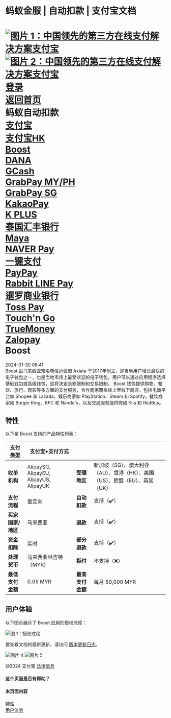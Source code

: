蚂蚁金服 | 自动扣款 | 支付宝文档
===============  
[![图片 1：中国领先的第三方在线支付解决方案支付宝](https://ac.alipay.com/storage/2024/3/26/d66c43c0-440d-4c97-9976-f2028a2c8c5e.svg)![图片 2：中国领先的第三方在线支付解决方案支付宝](https://ac.alipay.com/storage/2024/3/26/a48bd336-aea0-4f16-bf83-616eacbb4434.svg)](/docs/)  
[登录](https://global.alipay.com/ilogin/account_login.htm?goto=https%3A%2F%2Fglobal.alipay.com%2Fdocs%2Fac%2Fantomad%2Fboost)  
[返回首页](../../)  
蚂蚁自动扣款  
[支付宝](/docs/ac/antomad/alipay)  
[支付宝HK](/docs/ac/antomad/alipayhk)  
[Boost](/docs/ac/antomad/boost)  
[DANA](/docs/ac/antomad/dana)  
[GCash](/docs/ac/antomad/gcash)  
[GrabPay MY/PH](/docs/ac/antomad/grabpay_myph)  
[GrabPay SG](/docs/ac/antomad/grabpay_sg)  
[KakaoPay](/docs/ac/antomad/kakaopay)  
[K PLUS](/docs/ac/antomad/kplus)  
[泰国汇丰银行](/docs/ac/antomad/ktb)  
[Maya](/docs/ac/antomad/maya)  
[NAVER Pay](/docs/ac/antomad/naverpay)  
[一键支付](/docs/ac/antomad/one_click)  
[PayPay](/docs/ac/antomad/paypay)  
[Rabbit LINE Pay](/docs/ac/antomad/rabbitlinepay)  
[暹罗商业银行](/docs/ac/antomad/scb)  
[Toss Pay](/docs/ac/antomad/toss_pay_autodebit)  
[Touch'n Go](/docs/ac/antomad/touchngo)  
[TrueMoney](/docs/ac/antomad/truemoney)  
[Zalopay](/docs/ac/antomad/zalopay)  
Boost
=====  
2024-01-30 08:41  
Boost 由马来西亚知名电信运营商 Axiata 于2017年创立，是当地用户增长最快的电子钱包之一，也是当地市场上最受欢迎的电子钱包。用户可以通过应用程序选择基础钱包或高级钱包，这将决定余额限制和交易限制。
Boost 钱包提供购物、餐饮、旅行、观影等多方面的支付服务，合作商家覆盖线上至线下商店，包括电商平台如 Shopee 和 Lazada，娱乐商家如 PlayStation、Steam 和 Spotify，餐饮商家如 Burger King、KFC 和 Nando's，以及交通服务提供商如 Klia 和 RedBus。

**特性**
----------

以下是 Boost 支持的产品特性列表：

| **支付类型** | 支付宝+支付方式 | | |
| --- | --- | --- | --- |
| **收单机构** | AlipaySG, AlipayEU, AlipayUS, AlipayUK | **受理地区** | 新加坡（SG）、澳大利亚（AU）、香港（HK）、美国（US）、欧盟（EU）、英国（UK） |
| **支付流程** | 重定向 | **自动扣款** | 支持（✔️） |
| **买家国家/地区** | 马来西亚 | **退款** | 支持（✔️） |
| **资金扣除** | 实时 | **部分退款** | 支持（✔️） |
| **处理货币** | 马来西亚林吉特（MYR） | **拒付** | 不支持（❌） |
| **最低支付金额** | 0.05 MYR | **最高支付金额** | 每月 50,000 MYR |

**用户体验**
--------------

以下图示展示了 Boost 应用的授权流程：

![图 1：授权过程](https://idocs-assets.marmot-cloud.com/storage/idocs87c36dc8dac653c1/1665322633376-21eab9c2-2d69-4c4d-ae53-805b90a881b0.png)

要查看文档的最新更新，请访问 [版本更新日志](https://global.alipay.com/docs/releasenotes)。

![图片 4](https://ac.alipay.com/storage/2021/5/20/19b2c126-9442-4f16-8f20-e539b1db482a.png) ![图片 5](https://ac.alipay.com/storage/2021/5/20/e9f3f154-dbf0-455f-89f0-b3d4e0c14481.png)

@2024 支付宝 [法律信息](https://global.alipay.com/docs/ac/platform/membership)

#### 这个页面是否有帮助？

#### 本页面内容

[特性](#EHBiG "特性")  
[用户体验](#OxpZO "用户体验")